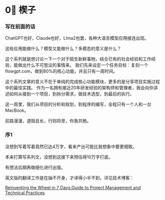 # 0⃣ 楔子

### 写在前面的话

ChatGPT也好，Claude也好，Llma2也罢，各种大语言模型应用接连出现。

&#x20;这些应用能做什么？模型又能做什么？多模态的意义是什么？

&#x20;这个系列就是想讨论一下一个对于陌生新鲜事物，结合已有的社会经验和工作经验，能做出什么不可思议的事情来。 我们先来设定一个任务目标：复刻一个flowgpt.com，做到80%的核心功能，并且只有一周时间。

这个系列文章的意义不在于单纯的完成核心功能模块，更多的是分享项目实施过程中的最佳实践。 作为一名拥有接近20年研发经验的架构师和管理者，我会向你讲述如何从接到一个项目，到拆分需求，做技术选型，到最后的执行。

这一周里，我们从项目的分析和规划，到程序的编写，全程只有一个人和一台MacBook。

前路漫漫，道阻且长，行则将至，你我共勉。



### 序1

没想到写着写着竟然已达4万字，看来产出可能比我想象中要更细致。

本来打算写系列文，没想到这接下来预估得10万字打底。

有想法后期再做细化进行出版。

英文版的翻译工作是在抽不开身，才译得小半不到，详见技术博客：

[Reinventing the Wheel in 7 Days:Guide to Project Management and Technical Practices](https://dev.to/walkman42/7-days-467)
